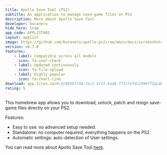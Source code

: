 ```yaml
---
title: Apollo Save Tool (PS2)
subtitle: An application to manage save-game files on PS2
description: More about Apollo Save Tool
developer: bucanero
hide_hero: true
app_code: APPLIST002
layout: applist
image: https://github.com/bucanero/apollo-ps2/raw/main/docs/screenshots/screenshot-main.png
version: v0.7.0
features:
    - label: Compatible across all models
      icon: fa-user-check
    - label: Updated continuously
      icon: fa-file-upload
    - label: Highly popular
      icon: fa-chart-line
download: app.filen.io/#/d/865bf748-3ac2-41f2-bad6-771c7efdc249#ffIpL6W4dfJFwXcWqyG4Zzk3nuJ3Xn3w
rating: 5
---
```


This homebrew app allows you to download, unlock, patch and resign save-game files directly on your PS2.  

Features:
- Easy to use: no advanced setup needed.
- Standalone: no computer required, everything happens on the PS2.
- Automatic settings: auto-detection of User settings.

You can read more about Apollo Save Tool [here](https://github.com/bucanero/apollo-ps2).
